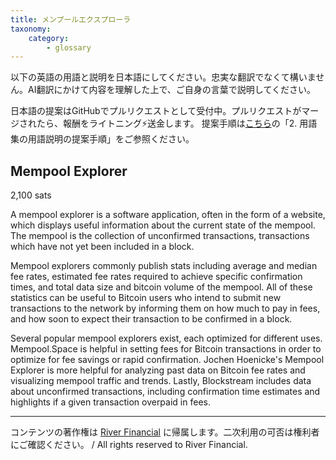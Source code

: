 ```yaml
---
title: メンプールエクスプローラ
taxonomy:
    category:
        - glossary
---
```


以下の英語の用語と説明を日本語にしてください。忠実な翻訳でなくて構いません。AI翻訳にかけて内容を理解した上で、ご自身の言葉で説明してください。

日本語の提案はGitHubでプルリクエストとして受付中。プルリクエストがマージされたら、報酬をライトニング⚡️送金します。
提案手順は[こちら](https://github.com/lostinbitcoin/categories/wiki)の「2. 用語集の用語説明の提案手順」をご参照ください。

## Mempool Explorer
2,100 sats

A mempool explorer is a software application, often in the form of a website, which displays useful information about the current state of the mempool. The mempool is the collection of unconfirmed transactions, transactions which have not yet been included in a block.

Mempool explorers commonly publish stats including average and median fee rates, estimated fee rates required to achieve specific confirmation times, and total data size and bitcoin volume of the mempool. All of these statistics can be useful to Bitcoin users who intend to submit new transactions to the network by informing them on how much to pay in fees, and how soon to expect their transaction to be confirmed in a block.

Several popular mempool explorers exist, each optimized for different uses. Mempool.Space is helpful in setting fees for Bitcoin transactions in order to optimize for fee savings or rapid confirmation. Jochen Hoenicke's Mempool Explorer is more helpful for analyzing past data on Bitcoin fee rates and visualizing mempool traffic and trends. Lastly, Blockstream includes data about unconfirmed transactions, including confirmation time estimates and highlights if a given transaction overpaid in fees.

---
コンテンツの著作権は [River Financial](https://river.com/) に帰属します。二次利用の可否は権利者にご確認ください。 / All rights reserved to River Financial.
